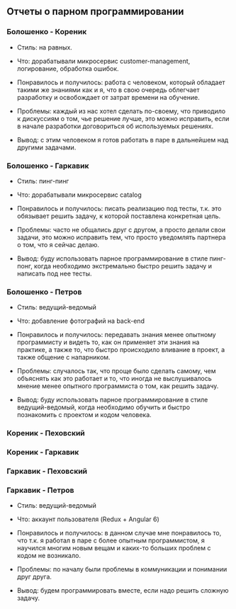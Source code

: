 ## Отчеты о парном программировании

### Болошенко - Кореник
- Стиль: на равных.

- Что: дорабатывали микросервис customer-management, логирование, обработка ошибок.

- Понравилось и получилось: работа с человеком, который обладает такими же знаниями как и я, 
что в свою очередь облегчает разработку и освобождает от затрат времени на обучение.

- Проблемы: каждый из нас хотел сделать по-своему, что приводило к дискуссиям о том, чье решение лучше, это можно исправить, если в начале разработки договориться об используемых решениях.
 
- Вывод: с этим человеком я готов работать в паре в дальнейшем над другими задачами. 

### Болошенко - Гаркавик
- Стиль: пинг-пинг

- Что: дорабатывали микросервис catalog 

- Понравилось и получилось: писать реализацию под тесты, т.к. это обязывает решить задачу, к которой поставлена конкретная цель.

- Проблемы: часто не общались друг с другом, а просто делали свои задачи, это можно исправить тем, что просто уведомлять партнера о том, что я сейчас делаю.

- Вывод: буду использовать парное программирование в стиле пинг-понг, когда необходимо экстремально быстро решить задачу и написать под нее тесты. 

### Болошенко - Петров
- Стиль: ведущий-ведомый

- Что: добавление фотографий на back-end

- Понравилось и получилось: передавать знания менее опытному программисту и видеть то, как он применяет эти знания на практике, а также то, что быстро происходило вливание в проект, а также общение с напарником.

- Проблемы: случалось так, что проще было сделать самому, чем объяснять как это работает и то, что иногда не выслушивалось мнение менее опытного программиста о том, как решить задачу.

- Вывод: буду использовать парное программирование в стиле ведущий-ведомый, когда необходимо обучить и быстро познакомить с проектом и кодом человека. 

### Кореник - Пеховский


### Кореник - Гаркавик


### Гаркавик - Пеховский


### Гаркавик - Петров
- Стиль: ведущий-ведомый

- Что: аккаунт пользователя (Redux + Angular 6)

- Понравилось и получилось: в данном случае мне понравилось то, что т.к. я работал в паре с более опытным программистом, я научился многим новым вещам и каких-то больших проблем с кодом не возникало.

- Проблемы: по началу были проблемы в коммуникации и понимании друг друга.

- Вывод: будем программировать вместе, если надо решить сложную задачу.
